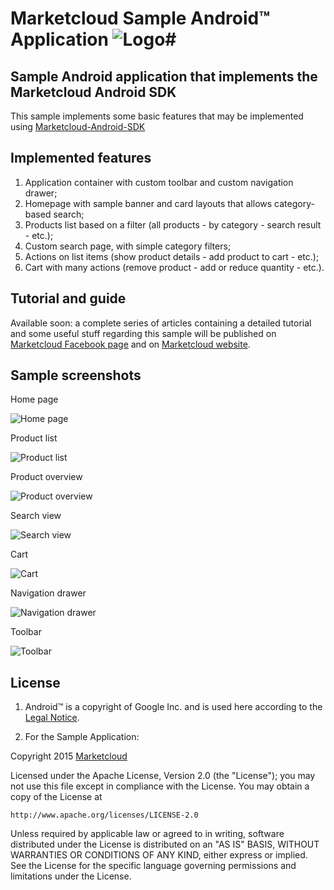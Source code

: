 # Marketcloud Sample Android™ Application ![Logo](/MarketcloudExample/screenshots/logo_64.png)#

## Sample Android application that implements the Marketcloud Android SDK ##

This sample implements some basic features that may be implemented using [Marketcloud-Android-SDK](https://github.com/Marketcloud/marketcloud-android-sdk.git)

## Implemented features ##

1. Application container with custom toolbar and custom navigation drawer;
2. Homepage with sample banner and card layouts that allows category-based search;
3. Products list based on a filter (all products - by category - search result - etc.);
4. Custom search page, with simple category filters;
5. Actions on list items (show product details - add product to cart - etc.);
6. Cart with many actions (remove product - add or reduce quantity - etc.).

## Tutorial and guide ##

Available soon: a complete series of articles containing a detailed tutorial and some useful stuff regarding this sample will be published on [Marketcloud Facebook page](https://www.facebook.com/Marketcloud/?fref=ts) and on [Marketcloud website](http://www.marketcloud.it).

## Sample screenshots ##

Home page 

![Home page](/MarketcloudExample/screenshots/Home.png)

Product list

![Product list](/MarketcloudExample/screenshots/Products%20list.png)

Product overview

![Product overview](/MarketcloudExample/screenshots/Product%20overview.png)

Search view

![Search view](/MarketcloudExample/screenshots/Search.png)

Cart

![Cart](/MarketcloudExample/screenshots/Cart.png)

Navigation drawer

![Navigation drawer](/MarketcloudExample/screenshots/Navigation%20drawer.png)

Toolbar

![Toolbar](/MarketcloudExample/screenshots/Toolbar.png)

## License ##

1. Android™ is a copyright of Google Inc. and is used here according to the [Legal Notice](http://developer.android.com/legal.html).

2. For the Sample Application:

Copyright 2015 [Marketcloud](http://www.marketcloud.it)

Licensed under the Apache License, Version 2.0 (the "License");
you may not use this file except in compliance with the License.
You may obtain a copy of the License at

    http://www.apache.org/licenses/LICENSE-2.0

Unless required by applicable law or agreed to in writing, software
distributed under the License is distributed on an "AS IS" BASIS,
WITHOUT WARRANTIES OR CONDITIONS OF ANY KIND, either express or implied.
See the License for the specific language governing permissions and
limitations under the License.
